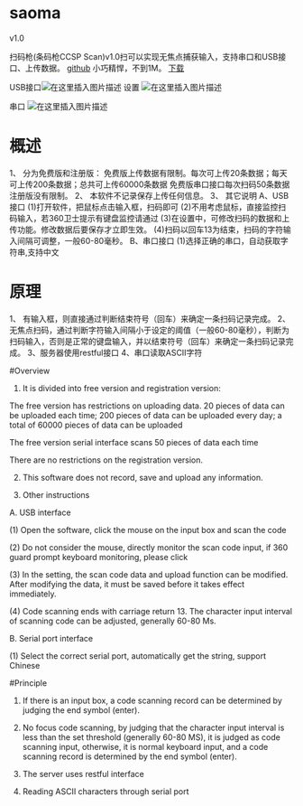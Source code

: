 # saoma
 v1.0

 扫码枪(条码枪CCSP Scan)v1.0扫可以实现无焦点捕获输入，支持串口和USB接口、上传数据。 
  [github](https://github.com/chygfm/saoma)    小巧精悍，不到1M。  [下载](https://cdn.jsdelivr.net/gh/chygfm/saoma@master/saoma.zip)
   
  USB接口![在这里插入图片描述](https://img-blog.csdnimg.cn/20200824115821918.png?x-oss-process=image/watermark,type_ZmFuZ3poZW5naGVpdGk,shadow_10,text_aHR0cHM6Ly9ibG9nLmNzZG4ubmV0L2NoeWczMQ==,size_16,color_FFFFFF,t_70#pic_center)
设置
![在这里插入图片描述](https://img-blog.csdnimg.cn/20200824115912530.png?x-oss-process=image/watermark,type_ZmFuZ3poZW5naGVpdGk,shadow_10,text_aHR0cHM6Ly9ibG9nLmNzZG4ubmV0L2NoeWczMQ==,size_16,color_FFFFFF,t_70#pic_center)


串口
![在这里插入图片描述](https://img-blog.csdnimg.cn/20200824120101323.png?x-oss-process=image/watermark,type_ZmFuZ3poZW5naGVpdGk,shadow_10,text_aHR0cHM6Ly9ibG9nLmNzZG4ubmV0L2NoeWczMQ==,size_16,color_FFFFFF,t_70#pic_center)


# 概述
1、 分为免费版和注册版：
    免费版上传数据有限制。每次可上传20条数据；每天可上传200条数据；总共可上传60000条数据
    免费版串口接口每次扫码50条数据
    注册版没有限制。
2、 本软件不记录保存上传任何信息。
3、 其它说明
  A、USB接口
   (1)打开软件，把鼠标点击输入框，扫码即可
   (2)不用考虑鼠标，直接监控扫码输入，若360卫士提示有键盘监控请通过
   (3)在设置中，可修改扫码的数据和上传功能。修改数据后要保存才立即生效。
   (4)扫码以回车13为结束，扫码的字符输入间隔可调整，一般60-80毫秒。
  B、串口接口
   (1)选择正确的串口，自动获取字符串,支持中文
 
#  原理
1、 有输入框，则直接通过判断结束符号（回车）来确定一条扫码记录完成。
2、无焦点扫码，通过判断字符输入间隔小于设定的阈值（一般60-80毫秒），判断为扫码输入，否则是正常的键盘输入，并以结束符号（回车）来确定一条扫码记录完成。
3、服务器使用restful接口
4、串口读取ASCII字符



#Overview

1. It is divided into free version and registration version:

The free version has restrictions on uploading data. 20 pieces of data can be uploaded each time; 200 pieces of data can be uploaded every day; a total of 60000 pieces of data can be uploaded

The free version serial interface scans 50 pieces of data each time

There are no restrictions on the registration version.

2. This software does not record, save and upload any information.

3. Other instructions

A. USB interface

(1) Open the software, click the mouse on the input box and scan the code

(2) Do not consider the mouse, directly monitor the scan code input, if 360 guard prompt keyboard monitoring, please click

(3) In the setting, the scan code data and upload function can be modified. After modifying the data, it must be saved before it takes effect immediately.

(4) Code scanning ends with carriage return 13. The character input interval of scanning code can be adjusted, generally 60-80 Ms.

B. Serial port interface

(1) Select the correct serial port, automatically get the string, support Chinese



#Principle

1. If there is an input box, a code scanning record can be determined by judging the end symbol (enter).

2. No focus code scanning, by judging that the character input interval is less than the set threshold (generally 60-80 MS), it is judged as code scanning input, otherwise, it is normal keyboard input, and a code scanning record is determined by the end symbol (enter).

3. The server uses restful interface

4. Reading ASCII characters through serial port
